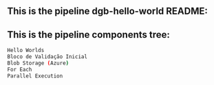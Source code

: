## This is the pipeline dgb-hello-world README:
## This is the pipeline components tree:
```bash
Hello Worlds
Bloco de Validação Inicial
Blob Storage (Azure)
For Each
Parallel Execution
```
